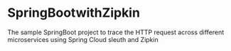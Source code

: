 # SpringBootwithZipkin
The sample SpringBoot project to trace the HTTP request across different microservices using Spring Cloud sleuth and Zipkin
